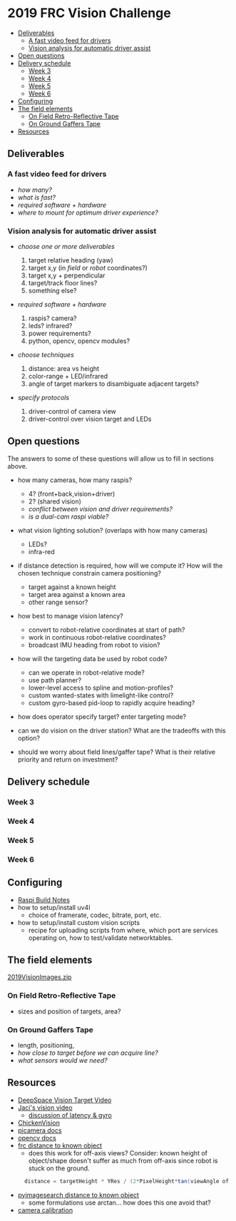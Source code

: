 # 2019 FRC Vision Challenge

<!-- TOC depthFrom:2 -->

- [Deliverables](#deliverables)
    - [A fast video feed for drivers](#a-fast-video-feed-for-drivers)
    - [Vision analysis for automatic driver assist](#vision-analysis-for-automatic-driver-assist)
- [Open questions](#open-questions)
- [Delivery schedule](#delivery-schedule)
    - [Week 3](#week-3)
    - [Week 4](#week-4)
    - [Week 5](#week-5)
    - [Week 6](#week-6)
- [Configuring](#configuring)
- [The field elements](#the-field-elements)
    - [On Field Retro-Reflective Tape](#on-field-retro-reflective-tape)
    - [On Ground Gaffers Tape](#on-ground-gaffers-tape)
- [Resources](#resources)

<!-- /TOC -->

## Deliverables

### A fast video feed for drivers

- _how many?_
- _what is fast?_
- _required software + hardware_
- _where to mount for optimum driver experience?_

### Vision analysis for automatic driver assist

- _choose one or more deliverables_
  1. target relative heading (yaw)
  1. target x,y (in _field_ or _robot_ coordinates?)
  1. target x,y + perpendicular
  1. target/track floor lines?
  1. something else?

- _required software + hardware_
  1. raspis? camera?
  1. leds? infrared?
  1. power requirements?
  1. python, opencv, opencv modules?

- _choose techniques_
  1. distance:  area vs height
  1. color-range + LED/infrared
  1. angle of target markers to disambiguate adjacent targets?

- _specify protocols_
  1. driver-control of camera view
  1. driver-control over vision target and LEDs

## Open questions

The answers to some of these questions will allow us to fill in sections
above.

- how many cameras, how many raspis?  
  - 4? (front+back,vision+driver)
  - 2? (shared vision)
  - _conflict between vision and driver requirements?_
  - _is a dual-cam raspi viable?_

- what vision lighting solution? (overlaps with how many cameras)
  - LEDs?
  - infra-red

- if distance detection is required, how will we compute it? How
  will the chosen technique constrain camera positioning?
  - target against a known height
  - target area against a known area
  - other range sensor?

- how best to manage vision latency?
  - convert to robot-relative coordinates at start of path?
  - work in continuous robot-relative coordinates?
  - broadcast IMU heading from robot to vision?

- how will the targeting data be used by robot code?
  - can we operate in robot-relative mode?
  - use path planner?  
  - lower-level access to spline and motion-profiles?
  - custom wanted-states with limelight-like control?
  - custom gyro-based pid-loop to rapidly acquire heading?

- how does operator specify target? enter targeting mode?

- can we do vision on the driver station? What are the tradeoffs
  with this option?

- should we worry about field lines/gaffer tape? What is their
  relative priority and return on investment?

## Delivery schedule

### Week 3

### Week 4

### Week 5

### Week 6

## Configuring

- [Raspi Build Notes](../BuildRaspi.md)
- how to setup/install uv4l
  - choice of framerate, codec, bitrate, port, etc.
- how to setup/install custom vision scripts
  - recipe for uploading scripts from where, which port
    are services operating on, how to test/validate networktables.
  
## The field elements

[2019VisionImages.zip](https://github.com/wpilibsuite/allwpilib/releases/download/v2019.1.1/2019VisionImages.zip)

### On Field Retro-Reflective Tape

- sizes and position of targets, area?

### On Ground Gaffers Tape

- length, positioning, 
- _how close to target before we can acquire line?_
- _what sensors would we need?_

## Resources

- [DeepSpace Vision Target Video](https://www.youtube.com/watch?v=BSihm6xzbWA)
- [Jaci's vision video](https://youtu.be/d9WSAfzA6fc)
  - [discussion of latency & gyro](https://youtu.be/d9WSAfzA6fc?t=2835)
- [ChickenVision](https://github.com/team3997/ChickenVision/blob/master/ChickenVision.py)
- [picamera docs](https://picamera.readthedocs.io)
- [opencv docs](https://docs.opencv.org/3.4.5)
- [frc distance to known object](https://wpilib.screenstepslive.com/s/currentCS/m/vision/l/682952-2017-vision-examples)
  - does this work for off-axis views? Consider: known height of object/shape
    doesn't suffer as much from off-axis since robot is stuck on the ground.
  ``` java
    distance = targetHeight * YRes / (2*PixelHeight*tan(viewAngle of camera))
  ```
- [pyimagesearch distance to known object](https://www.pyimagesearch.com/2015/01/19/find-distance-camera-objectmarker-using-python-opencv/)
  - some formulations use arctan... how does this one avoid that?
- [camera calibration](https://hackaday.io/project/12384-autofan-automated-control-of-air-flow/log/41862-correcting-for-lens-distortions)

